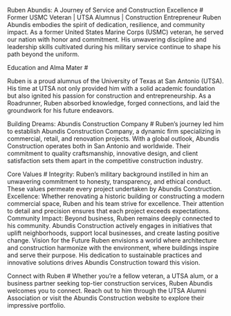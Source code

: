 Ruben Abundis: A Journey of Service and Construction Excellence #
Former USMC Veteran | UTSA Alumnus | Construction Entrepreneur
Ruben Abundis embodies the spirit of dedication, resilience, and community impact. As a former United States Marine Corps (USMC) veteran, he served our nation with honor and commitment. His unwavering discipline and leadership skills cultivated during his military service continue to shape his path beyond the uniform.

Education and Alma Mater #

Ruben is a proud alumnus of the University of Texas at San Antonio (UTSA). His time at UTSA not only provided him with a solid academic foundation but also ignited his passion for construction and entrepreneurship. As a Roadrunner, Ruben absorbed knowledge, forged connections, and laid the groundwork for his future endeavors.

Building Dreams: Abundis Construction Company #
Ruben’s journey led him to establish Abundis Construction Company, a dynamic firm specializing in commercial, retail, and renovation projects. With a global outlook, Abundis Construction operates both in San Antonio and worldwide. Their commitment to quality craftsmanship, innovative design, and client satisfaction sets them apart in the competitive construction industry.

Core Values #
Integrity: Ruben’s military background instilled in him an unwavering commitment to honesty, transparency, and ethical conduct. These values permeate every project undertaken by Abundis Construction.
Excellence: Whether renovating a historic building or constructing a modern commercial space, Ruben and his team strive for excellence. Their attention to detail and precision ensures that each project exceeds expectations.
Community Impact: Beyond business, Ruben remains deeply connected to his community. Abundis Construction actively engages in initiatives that uplift neighborhoods, support local businesses, and create lasting positive change.
Vision for the Future
Ruben envisions a world where architecture and construction harmonize with the environment, where buildings inspire and serve their purpose. His dedication to sustainable practices and innovative solutions drives Abundis Construction toward this vision.

Connect with Ruben #
Whether you’re a fellow veteran, a UTSA alum, or a business partner seeking top-tier construction services, Ruben Abundis welcomes you to connect. Reach out to him through the UTSA Alumni Association or visit the Abundis Construction website to explore their impressive portfolio.